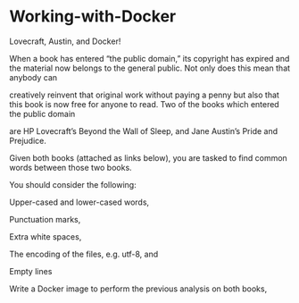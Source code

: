 # Working-with-Docker

Lovecraft, Austin, and Docker!

When a book has entered “the public domain,” its copyright has expired and the material now belongs to the general public. Not only does this mean that anybody can

creatively reinvent that original work without paying a penny but also that this book is now free for anyone to read. Two of the books which entered the public domain

are HP Lovecraft’s Beyond the Wall of Sleep, and Jane Austin’s Pride and Prejudice.

Given both books (attached as links below), you are tasked to find common words between those two books.

You should consider the following:

Upper-cased and lower-cased words,

Punctuation marks,

Extra white spaces,

The encoding of the files, e.g. utf-8, and

Empty lines

Write a Docker image to perform the previous analysis on both books,
